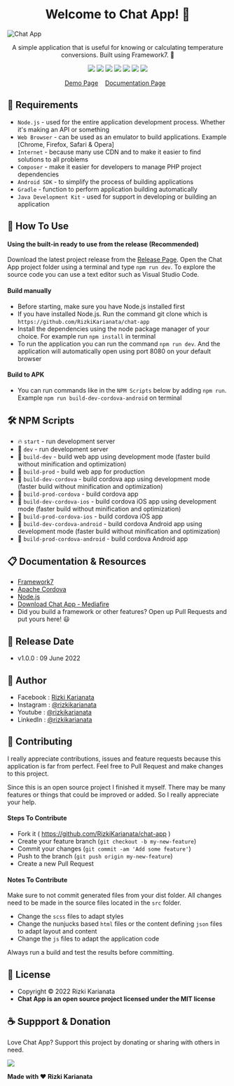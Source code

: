 <h1 align="center">Welcome to Chat App! 👋 </h1>

![Chat App](https://user-images.githubusercontent.com/52366240/172860755-56f08a34-6e17-49b3-8ac4-0da6f468ad2b.png)

<p align="center">A simple application that is useful for knowing or calculating temperature conversions. Built using Framework7. 💖 </p>

<p align="center">
<img src="https://img.shields.io/github/contributors/RizkiKarianata/chat-app?style=flat-square">
<img src="https://img.shields.io/github/issues/RizkiKarianata/chat-app?style=flat-square">
<img src="https://img.shields.io/github/stars/RizkiKarianata/chat-app?style=flat-square"> 
<img src="https://img.shields.io/github/forks/RizkiKarianata/chat-app?style=flat-square">
<img src="https://img.shields.io/github/last-commit/RizkiKarianata/chat-app.svg?style=flat-square">
<img src="https://img.shields.io/github/languages/code-size/RizkiKarianata/chat-app?style=flat-square">
<img src="https://img.shields.io/github/license/RizkiKarianata/chat-app?style=flat-square">
</p>

<p align="center">
<a href="https://karianata.com/chat-app/demo">Demo Page</a>&nbsp;&nbsp;&nbsp;
<a href="https://karianata.com/chat-app/docs">Documentation Page</a>&nbsp;&nbsp;&nbsp;
</p>

## 💾 Requirements

* `Node.js` - used for the entire application development process. Whether it's making an API or something
* `Web Browser` - can be used as an emulator to build applications. Example [Chrome, Firefox, Safari & Opera]
* `Internet` - because many use CDN and to make it easier to find solutions to all problems
* `Composer` - make it easier for developers to manage PHP project dependencies
* `Android SDK` - to simplify the process of building applications
* `Gradle` - function to perform application building automatically
* `Java Development Kit` - used for support in developing or building an application

## 🎯 How To Use

#### Using the built-in ready to use from the release (Recommended)

Download the latest project release from the [Release Page](https://github.com/RizkiKarianata/chat-app "Release Page"). Open the Chat App project folder using a terminal and type `npm run dev`. To explore the source code you can use a text editor such as Visual Studio Code.

#### Build manually

* Before starting, make sure you have Node.js installed first
* If you have installed Node.js. Run the command git clone which is `https://github.com/RizkiKarianata/chat-app`
* Install the dependencies using the node package manager of your choice. For example run `npm install` in terminal
* To run the application you can run the command `npm run dev`. And the application will automatically open using port 8080 on your default browser

#### Build to APK

* You can run commands like in the `NPM Scripts` below by adding `npm run`. Example `npm run build-dev-cordova-android` on terminal

## 🛠 NPM Scripts

* 🔥 `start` - run development server
* 🔧 `dev` - run development server
* 🔧 `build-dev` - build web app using development mode (faster build without minification and optimization)
* 🔧 `build-prod` - build web app for production
* 📱 `build-dev-cordova` - build cordova app using development mode (faster build without minification and optimization)
* 📱 `build-prod-cordova` - build cordova app
* 📱 `build-dev-cordova-ios` - build cordova iOS app using development mode (faster build without minification and optimization)
* 📱 `build-prod-cordova-ios` - build cordova iOS app
* 📱 `build-dev-cordova-android` - build cordova Android app using development mode (faster build without minification and optimization)
* 📱 `build-prod-cordova-android` - build cordova Android app

## 📋 Documentation & Resources

* [Framework7](https://framework7.io/)
* [Apache Cordova](https://cordova.apache.org/)
* [Node.js](https://nodejs.org/en/)
* [Download Chat App - Mediafire](https://www.mediafire.com/file/f6pq2ftvgul74rn/KChat.apk/file)
* Did you build a framework or other features? Open up Pull Requests and put yours here! 😃

## 📆 Release Date

* v1.0.0 : 09 June 2022

## 🧑 Author

* Facebook : <a href="https://www.facebook.com/rizky.slankers.3386"> Rizki Karianata</a>
* Instagram : <a href="https://www.instagram.com/rizkikarianata"> @rizkikarianata</a>
* Youtube : <a href="https://www.youtube.com/channel/UCwhkJwsq6swJrerdP0tixJA"> @rizkikarianata</a>
* LinkedIn :  <a href="https://www.linkedin.com/in/rizkikarianata"> @rizkikarianata</a>

## 🤝 Contributing

<p>I really appreciate contributions, issues and feature requests because this application is far from perfect. Feel free to Pull Request and make changes to this project.</p>
<p>Since this is an open source project I finished it myself. There may be many features or things that could be improved or added. So I really appreciate your help.</p>

#### Steps To Contribute

* Fork it ( https://github.com/RizkiKarianata/chat-app )
* Create your feature branch (`git checkout -b my-new-feature`)
* Commit your changes (`git commit -am 'Add some feature'`)
* Push to the branch (`git push origin my-new-feature`)
* Create a new Pull Request

#### Notes To Contribute

Make sure to not commit generated files from your dist folder. All changes need to be made in the source files located in the `src` folder.

* Change the `scss` files to adapt styles
* Change the nunjucks based `html` files or the content defining `json` files to adapt layout and content
* Change the `js` files to adapt the application code

Always run a build and test the results before committing.

## 📝 License

* Copyright © 2022 Rizki Karianata
* **Chat App is an open source project licensed under the MIT license**

## ☕️ Suppport & Donation

Love Chat App? Support this project by donating or sharing with others in need.

<a href="https://www.buymeacoffee.com/rizkikarianata"><img src="https://img.shields.io/badge/Buy_Me_A_Coffee-FFDD00?style=for-the-badge&logo=buy-me-a-coffee&logoColor=black"/> </a>

**Made with ❤️ Rizki Karianata**
